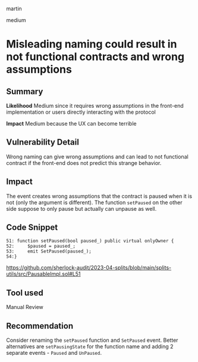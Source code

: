 martin

medium

# Misleading naming could result in not functional contracts and wrong assumptions

## Summary

**Likelihood**
Medium since it requires wrong assumptions in the front-end implementation or users directly interacting with the protocol

**Impact**
Medium because the UX can become terrible

## Vulnerability Detail

Wrong naming can give wrong assumptions and can lead to not functional contract if the front-end does not predict this strange behavior.

## Impact

The event creates wrong assumptions that the contract is paused when it is not (only the argument is different). The function `setPaused` on the other side suppose to only pause but actually can unpause as well.

## Code Snippet

```solidity
51: function setPaused(bool paused_) public virtual onlyOwner {
52:     $paused = paused_;
53:     emit SetPaused(paused_);
54:}
```

https://github.com/sherlock-audit/2023-04-splits/blob/main/splits-utils/src/PausableImpl.sol#L51

## Tool used

Manual Review

## Recommendation

Consider renaming the `setPaused` function and `SetPaused` event. Better alternatives are `setPausingState` for the function name and adding 2 separate events - `Paused` and `UnPaused`.